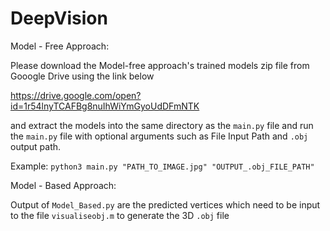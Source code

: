 # DeepVision

Model - Free Approach:

Please download the Model-free approach's trained models zip file from Gooogle Drive using the link below

https://drive.google.com/open?id=1r54lnyTCAFBg8nuIhWiYmGyoUdDFmNTK

and extract the models into the same directory as the `main.py` file and run the `main.py` file with optional arguments such as File Input Path and `.obj` output path.

Example: `python3 main.py "PATH_TO_IMAGE.jpg" "OUTPUT_.obj_FILE_PATH"`

Model - Based Approach:

Output of `Model_Based.py` are the predicted vertices which need to be input to the file `visualiseobj.m` to generate the 3D `.obj` file
